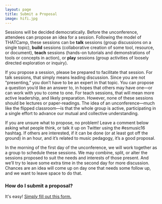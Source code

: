 ```yaml
---
layout: page
title: Submit a Proposal
image: hifi.jpg
---
```



Sessions will be decided democratically. Before the unconference, attendees can propose an idea for a session. Following the model of THATCamp, these sessions can be **talk** sessions (group discussions on a single topic), **build** sessions (collaborative creation of some tool, resource, or document), **teach** sessions (hands-on tutorials and demonstrations of tools or concepts in action), or **play** sessions (group activities of loosely directed exploration or inquiry).

If you propose a session, please be prepared to facilitate that session. For talk sessions, that simply means leading discussion. Since you are not “presenting,” you don’t have to be an expert in that topic. You can propose a question you’d like an answer to, in hopes that others may have one—or can work with you to come to one. For teach sessions, that will mean more active leadership, and likely preparation. However, none of these sessions should be lectures or paper-readings. The idea of an unconference—much like the flipped classroom—is that the whole group is active, participating in a single effort to advance our mutual and collective understanding.

If you are unsure what to propose, no problem! Leave a comment below asking what people think, or talk it up on Twitter using the #esmusic16 hashtag. If others are interested, if it can be done (or at least got off the ground) in an hour, and it’s related to music pedagogy, it’s a good proposal.

In the morning of the first day of the unconference, we will work together as a group to schedule these sessions. We may combine, split, or alter the sessions proposed to suit the needs and interests of those present. And we’ll try to leave some extra time in the second day for more discussion. Chances are an idea will come up on day one that needs some follow up, and we want to leave space to do that.

### How do I submit a proposal?

It's easy! [Simply fill out this form.](https://docs.google.com/forms/d/1GRRaaVTSxroMG-XQ1oYESDdFWlmuSGd0FpJfAK7qP-4/viewform)

